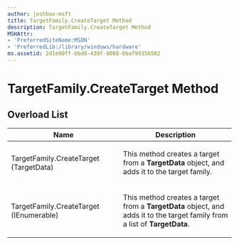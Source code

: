 ```yaml
---
author: joshbax-msft
title: TargetFamily.CreateTarget Method
description: TargetFamily.CreateTarget Method
MSHAttr:
- 'PreferredSiteName:MSDN'
- 'PreferredLib:/library/windows/hardware'
ms.assetid: 2d1e90ff-bbd8-439f-8088-6baf9935b502
---
```


# TargetFamily.CreateTarget Method


## Overload List


<table>
<colgroup>
<col width="50%" />
<col width="50%" />
</colgroup>
<thead>
<tr class="header">
<th>Name</th>
<th>Description</th>
</tr>
</thead>
<tbody>
<tr class="odd">
<td><p>TargetFamily.CreateTarget (TargetData)</p></td>
<td><p>This method creates a target from a <strong>TargetData</strong> object, and adds it to the target family.</p></td>
</tr>
<tr class="even">
<td><p>TargetFamily.CreateTarget (IEnumerable)</p></td>
<td><p>This method creates a target from a <strong>TargetData</strong> object, and adds it to the target family from a list of <strong>TargetData</strong>.</p></td>
</tr>
</tbody>
</table>

 

 

 







